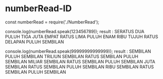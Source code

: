 # numberRead-ID

const numberRead = require('./NumberRead');

console.log(numberRead.speak(123456789));
result : SERATUS DUA PULUH TIGA JUTA EMPAT RATUS LIMA PULUH ENAM RIBU TUJUH RATUS DELAPAN PULUH SEMBILAN 

console.log(numberRead.speak(99999999999999));
result : SEMBILAN PULUH SEMBILAN TRILIUN SEMBILAN RATUS SEMBILAN PULUH SEMBILAN MILIAR SEMBILAN RATUS SEMBILAN PULUH SEMBILAN JUTA SEMBILAN RATUS SEMBILAN PULUH SEMBILAN RIBU SEMBILAN RATUS SEMBILAN PULUH SEMBILAN